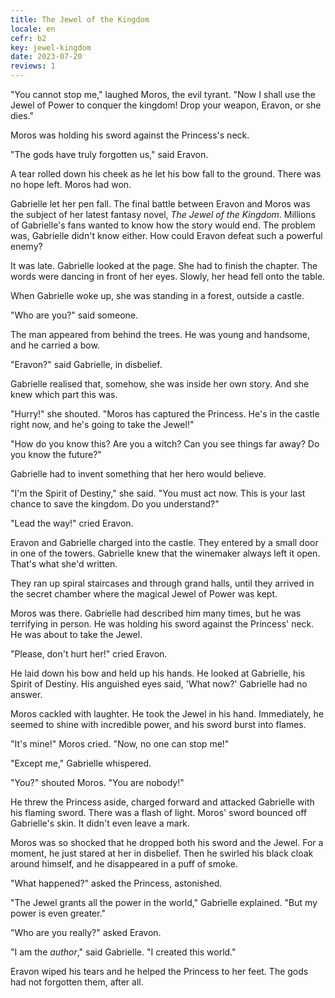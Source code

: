 ```yaml
---
title: The Jewel of the Kingdom
locale: en
cefr: b2
key: jewel-kingdom
date: 2023-07-20
reviews: 1
---
```


"You cannot stop me," laughed Moros, the evil tyrant. "Now I shall use the Jewel of Power to conquer the kingdom! Drop your weapon, Eravon, or she dies."

Moros was holding his sword against the Princess's neck.

"The gods have truly forgotten us," said Eravon.

A tear rolled down his cheek as he let his bow fall to the ground. There was no hope left. Moros had won.

Gabrielle let her pen fall. The final battle between Eravon and Moros was the subject of her latest fantasy novel, *The Jewel of the Kingdom*. Millions of Gabrielle's fans wanted to know how the story would end. The problem was, Gabrielle didn't know either. How could Eravon defeat such a powerful enemy?

It was late. Gabrielle looked at the page. She had to finish the chapter. The words were dancing in front of her eyes. Slowly, her head fell onto the table.

When Gabrielle woke up, she was standing in a forest, outside a castle.

"Who are you?" said someone.

The man appeared from behind the trees. He was young and handsome, and he carried a bow.

"Eravon?" said Gabrielle, in disbelief.

Gabrielle realised that, somehow, she was inside her own story. And she knew which part this was.

"Hurry!" she shouted. "Moros has captured the Princess. He's in the castle right now, and he's going to take the Jewel!"

"How do you know this? Are you a witch? Can you see things far away? Do you know the future?"

Gabrielle had to invent something that her hero would believe.

"I'm the Spirit of Destiny," she said. "You must act now. This is your last chance to save the kingdom. Do you understand?"

"Lead the way!" cried Eravon.

Eravon and Gabrielle charged into the castle. They entered by a small door in one of the towers. Gabrielle knew that the winemaker always left it open. That's what she'd written.

They ran up spiral staircases and through grand halls, until they arrived in the secret chamber where the magical Jewel of Power was kept.

Moros was there. Gabrielle had described him many times, but he was terrifying in person. He was holding his sword against the Princess' neck. He was about to take the Jewel.

"Please, don't hurt her!" cried Eravon.

He laid down his bow and held up his hands. He looked at Gabrielle, his Spirit of Destiny. His anguished eyes said, 'What now?' Gabrielle had no answer.

Moros cackled with laughter. He took the Jewel in his hand. Immediately, he seemed to shine with incredible power, and his sword burst into flames.

"It's mine!" Moros cried. "Now, no one can stop me!"

"Except me," Gabrielle whispered.

"You?" shouted Moros. "You are nobody!"

He threw the Princess aside, charged forward and attacked Gabrielle with his flaming sword. There was a flash of light. Moros' sword bounced off Gabrielle's skin. It didn't even leave a mark.

Moros was so shocked that he dropped both his sword and the Jewel. For a moment, he just stared at her in disbelief. Then he swirled his black cloak around himself, and he disappeared in a puff of smoke.

"What happened?" asked the Princess, astonished.

"The Jewel grants all the power in the world," Gabrielle explained. "But my power is even greater."

"Who are you really?" asked Eravon.

"I am the *author*," said Gabrielle. "I created this world."

Eravon wiped his tears and he helped the Princess to her feet. The gods had not forgotten them, after all.